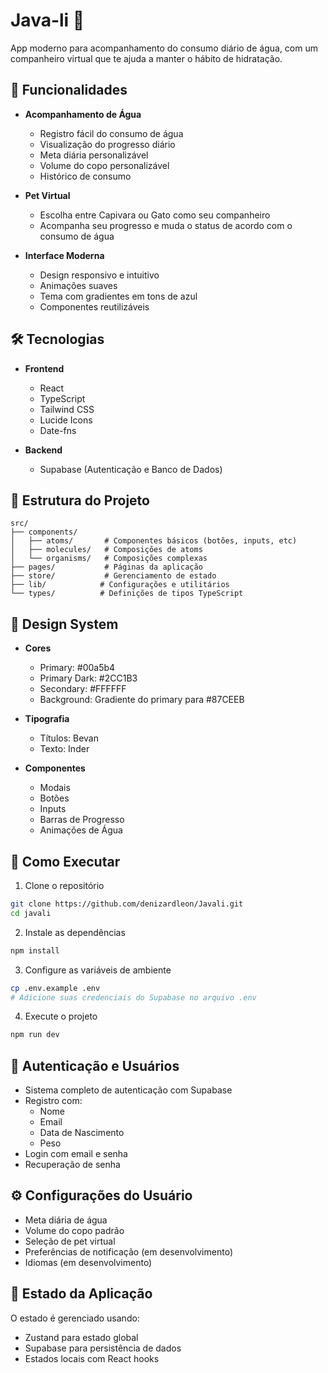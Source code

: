 # Java-li 🌊

App moderno para acompanhamento do consumo diário de água, com um companheiro virtual que te ajuda a manter o hábito de hidratação.

## 🌟 Funcionalidades

- **Acompanhamento de Água**
  - Registro fácil do consumo de água
  - Visualização do progresso diário
  - Meta diária personalizável
  - Volume do copo personalizável
  - Histórico de consumo

- **Pet Virtual**
  - Escolha entre Capivara ou Gato como seu companheiro
  - Acompanha seu progresso e muda o status de acordo com o consumo de água

- **Interface Moderna**
  - Design responsivo e intuitivo
  - Animações suaves
  - Tema com gradientes em tons de azul
  - Componentes reutilizáveis

## 🛠️ Tecnologias

- **Frontend**
  - React
  - TypeScript
  - Tailwind CSS
  - Lucide Icons
  - Date-fns

- **Backend**
  - Supabase (Autenticação e Banco de Dados)

## 📁 Estrutura do Projeto

```
src/
├── components/
│   ├── atoms/       # Componentes básicos (botões, inputs, etc)
│   ├── molecules/   # Composições de atoms
│   └── organisms/   # Composições complexas
├── pages/           # Páginas da aplicação
├── store/           # Gerenciamento de estado
├── lib/            # Configurações e utilitários
└── types/          # Definições de tipos TypeScript
```

## 🎨 Design System

- **Cores**
  - Primary: #00a5b4
  - Primary Dark: #2CC1B3
  - Secondary: #FFFFFF
  - Background: Gradiente do primary para #87CEEB

- **Tipografia**
  - Títulos: Bevan
  - Texto: Inder

- **Componentes**
  - Modais
  - Botões
  - Inputs
  - Barras de Progresso
  - Animações de Água

## 🚀 Como Executar

1. Clone o repositório
```bash
git clone https://github.com/denizardleon/Javali.git
cd javali
```

2. Instale as dependências
```bash
npm install
```

3. Configure as variáveis de ambiente
```bash
cp .env.example .env
# Adicione suas credenciais do Supabase no arquivo .env
```

4. Execute o projeto
```bash
npm run dev
```

## 👥 Autenticação e Usuários

- Sistema completo de autenticação com Supabase
- Registro com:
  - Nome
  - Email
  - Data de Nascimento
  - Peso
- Login com email e senha
- Recuperação de senha

## ⚙️ Configurações do Usuário

- Meta diária de água
- Volume do copo padrão
- Seleção de pet virtual
- Preferências de notificação (em desenvolvimento)
- Idiomas (em desenvolvimento)

## 🔄 Estado da Aplicação

O estado é gerenciado usando:
- Zustand para estado global
- Supabase para persistência de dados
- Estados locais com React hooks